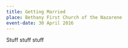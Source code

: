 ```yaml
---
title: Getting Married
place: Bethany First Church of the Nazarene
event-date: 30 April 2016
---
```

Stuff stuff stuff
